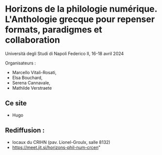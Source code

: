 # Horizons de la philologie numérique. L'Anthologie grecque pour repenser formats, paradigmes et collaboration

Università degli Studi di Napoli Federico II, 16-18 avril 2024 

Organisateurs : 

- Marcello Vitali-Rosati, 
- Elsa Bouchard, 
- Serena Cannavale, 
- Mathilde Verstraete

## Ce site 

- Hugo 

## Rediffusion : 

- locaux du CRIHN (pav. Lionel-Groulx, salle 8132) 
- https://meet.jit.si/horizons-phil-num-crcen"
